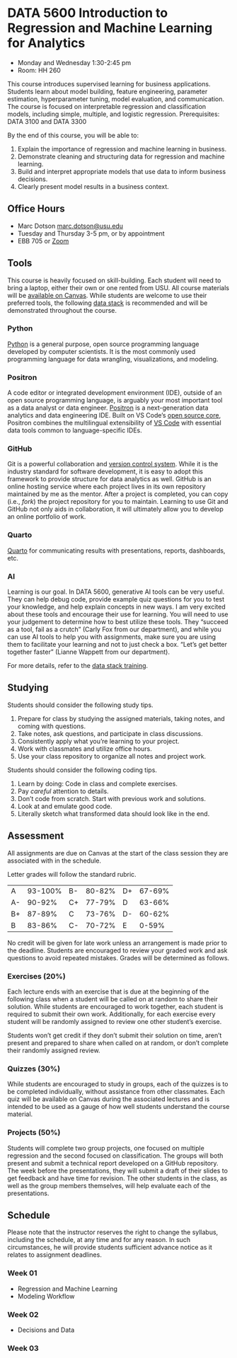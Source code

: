 

# DATA 5600 Introduction to Regression and Machine Learning for Analytics

- Monday and Wednesday 1:30-2:45 pm
- Room: HH 260

This course introduces supervised learning for business applications.
Students learn about model building, feature engineering, parameter
estimation, hyperparameter tuning, model evaluation, and communication.
The course is focused on interpretable regression and classification
models, including simple, multiple, and logistic regression.
Prerequisites: DATA 3100 and DATA 3300

By the end of this course, you will be able to:

1.  Explain the importance of regression and machine learning in
    business.
2.  Demonstrate cleaning and structuring data for regression and machine
    learning.
3.  Build and interpret appropriate models that use data to inform
    business decisions.
4.  Clearly present model results in a business context.

## Office Hours

- Marc Dotson <marc.dotson@usu.edu>
- Tuesday and Thursday 3-5 pm, or by appointment
- EBB 705 or
  [Zoom](https://usu-edu.zoom.us/j/9087876841?pwd=4Nl9sQnSAk3lXfwblJQduriCrzDYok.1)

## Tools

This course is heavily focused on skill-building. Each student will need
to bring a laptop, either their own or one rented from USU. All course
materials will be [available on Canvas](https://usu.instructure.com).
While students are welcome to use their preferred tools, the following
[data stack](https://github.com/marcdotson/data-stack) is recommended
and will be demonstrated throughout the course.

### Python

[Python](https://github.com/marcdotson/data-stack?tab=readme-ov-file#python)
is a general purpose, open source programming language developed by
computer scientists. It is the most commonly used programming language
for data wrangling, visualizations, and modeling.

### Positron

A code editor or integrated development environment (IDE), outside of an
open source programming language, is arguably your most important tool
as a data analyst or data engineer.
[Positron](https://github.com/marcdotson/data-stack?tab=readme-ov-file#sec-positron)
is a next-generation data analytics and data engineering IDE. Built on
VS Code’s [open source core](https://github.com/microsoft/vscode),
Positron combines the multilingual extensibility of [VS
Code](https://code.visualstudio.com/) with essential data tools common
to language-specific IDEs.

### GitHub

Git is a powerful collaboration and [version control
system](https://peerj.com/preprints/3159v2/). While it is the industry
standard for software development, it is easy to adopt this framework to
provide structure for data analytics as well. GitHub is an online
hosting service where each project lives in its own repository
maintained by me as the mentor. After a project is completed, you can
copy (i.e., *fork*) the project repository for you to maintain. Learning
to use Git and GitHub not only aids in collaboration, it will ultimately
allow you to develop an online portfolio of work.

### Quarto

[Quarto](#sec-quarto) for communicating results with presentations,
reports, dashboards, etc.

### AI

Learning is our goal. In DATA 5600, generative AI tools can be very
useful. They can help debug code, provide example quiz questions for you
to test your knowledge, and help explain concepts in new ways. I am very
excited about these tools and encourage their use for learning. You will
need to use your judgement to determine how to best utilize these tools.
They “succeed as a tool, fail as a crutch” (Carly Fox from our
department), and while you can use AI tools to help you with
assignments, make sure you are using them to facilitate your learning
and not to just check a box. “Let’s get better together faster” (Lianne
Wappett from our department).

For more details, refer to the [data stack
training](https://github.com/marcdotson/data-stack).

## Studying

Students should consider the following study tips.

1.  Prepare for class by studying the assigned materials, taking notes,
    and coming with questions.
2.  Take notes, ask questions, and participate in class discussions.
3.  Consistently apply what you’re learning to your project.
4.  Work with classmates and utilize office hours.
5.  Use your class repository to organize all notes and project work.

Students should consider the following coding tips.

1.  Learn by doing: Code in class and complete exercises.
2.  Pay *careful* attention to details.
3.  Don’t code from scratch. Start with previous work and solutions.
4.  Look at and emulate good code.
5.  Literally sketch what transformed data should look like in the end.

## Assessment

All assignments are due on Canvas at the start of the class session they
are associated with in the schedule.

Letter grades will follow the standard rubric.

|     |         |     |        |     |        |
|:----|:--------|:----|:-------|:----|:-------|
| A   | 93-100% | B-  | 80-82% | D+  | 67-69% |
| A-  | 90-92%  | C+  | 77-79% | D   | 63-66% |
| B+  | 87-89%  | C   | 73-76% | D-  | 60-62% |
| B   | 83-86%  | C-  | 70-72% | E   | 0-59%  |

No credit will be given for late work unless an arrangement is made
prior to the deadline. Students are encouraged to review your graded
work and ask questions to avoid repeated mistakes. Grades will be
determined as follows.

### Exercises (20%)

Each lecture ends with an exercise that is due at the beginning of the
following class when a student will be called on at random to share
their solution. While students are encouraged to work together, each
student is required to submit their own work. Additionally, for each
exercise every student will be randomly assigned to review one other
student’s exercise.

Students won’t get credit if they don’t submit their solution on time,
aren’t present and prepared to share when called on at random, or don’t
complete their randomly assigned review.

### Quizzes (30%)

While students are encouraged to study in groups, each of the quizzes is
to be completed individually, without assistance from other classmates.
Each quiz will be available on Canvas during the associated lectures and
is intended to be used as a gauge of how well students understand the
course material.

<!-- ### Interviews
&#10;During the first two weeks of class, during the two weeks in the middle of the semester, and during the final two weeks of class each student will have a required 10-minute interview with me where we discuss the course and their efforts and evaluate their understanding in the form of an oral exam. -->

### Projects (50%)

Students will complete two group projects, one focused on multiple
regression and the second focused on classification. The groups will
both present and submit a technical report developed on a GitHub
repository. The week before the presentations, they will submit a draft
of their slides to get feedback and have time for revision. The other
students in the class, as well as the group members themselves, will
help evaluate each of the presentations.

## Schedule

Please note that the instructor reserves the right to change the
syllabus, including the schedule, at any time and for any reason. In
such circumstances, he will provide students sufficient advance notice
as it relates to assignment deadlines.

### Week 01

- Regression and Machine Learning
- Modeling Workflow

### Week 02

- Decisions and Data

### Week 03
